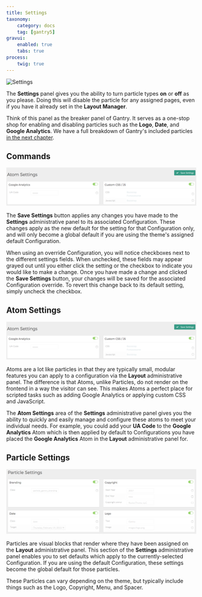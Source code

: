 ```yaml
---
title: Settings
taxonomy:
    category: docs
    tag: [gantry5]
gravui:
    enabled: true
    tabs: true
process:
    twig: true
---
```


![Settings](settings.jpeg)

The **Settings** panel gives you the ability to turn particle types **on** or **off** as you please. Doing this will disable the particle for any assigned pages, even if you have it already set in the **Layout Manager**.

Think of this panel as the breaker panel of Gantry. It serves as a one-stop shop for enabling and disabling particles such as the **Logo**, **Date**, and **Google Analytics**. We have a full breakdown of Gantry's included particles [in the next chapter](../../particles).

Commands
-----

![Commands](atomsettings.png)

The **Save Settings** button applies any changes you have made to the **Settings** administrative panel to its associated Configuration. These changes apply as the new default for the setting for that Configuration only, and will only become a global default if you are using the theme's assigned default Configuration.

When using an override Configuration, you will notice checkboxes next to the different settings fields. When unchecked, these fields may appear grayed out until you either click the setting or the checkbox to indicate you would like to make a change. Once you have made a change and clicked the **Save Settings** button, your changes will be saved for the associated Configuration override. To revert this change back to its default setting, simply uncheck the checkbox.

Atom Settings
-----

![Atom Settings](atomsettings.png)

Atoms are a lot like particles in that they are typically small, modular features you can apply to a configuration via the **Layout** administrative panel. The difference is that Atoms, unlike Particles, do not render on the frontend in a way the visitor can see. This makes Atoms a perfect place for scripted tasks such as adding Google Analytics or applying custom CSS and JavaScript.

The **Atom Settings** area of the **Settings** administrative panel gives you the ability to quickly and easily manage and configure these atoms to meet your individual needs. For example, you could add your **UA Code** to the **Google Analytics** Atom which is then applied by default to Configurations you have placed the **Google Analytics** Atom in the **Layout** administrative panel for.

Particle Settings
-----

![Particle Settings](particlesettings.png)

Particles are visual blocks that render where they have been assigned on the **Layout** administrative panel. This section of the **Settings** administrative panel enables you to set defaults which apply to the currently-selected Configuration. If you are using the default Configuration, these settings become the global default for those particles.

These Particles can vary depending on the theme, but typically include things such as the Logo, Copyright, Menu, and Spacer.
